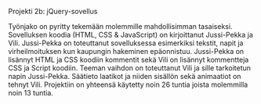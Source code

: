 Projekti 2b: jQuery-sovellus

Työnjako on pyritty tekemään molemmille mahdollisimman tasaiseksi. Sovelluksen koodia (HTML, CSS & JavaScript) on kirjoittanut Jussi-Pekka ja Vili. Jussi-Pekka on toteuttanut sovelluksessa esimerkiksi tekstit, napit ja virheilmoituksen kun kaupungin hakeminen epäonnistuu. Jussi-Pekka on lisännyt HTML ja CSS koodiin kommentit sekä Vili on lisännyt kommentteja CSS ja Script koodiin. Teeman vaihdon on toteuttanut Vili ja sille tarkoitetun napin Jussi-Pekka. Säätieto laatikot ja niiden sisällön sekä animaatiot on tehnyt Vili. Projektiin on yhteensä käytetty noin 26 tuntia joista molemmilla noin 13 tuntia.
